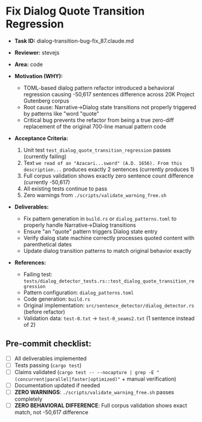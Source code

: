 # Fix Dialog Quote Transition Regression

* **Task ID:** dialog-transition-bug-fix_87.claude.md
* **Reviewer:** stevejs
* **Area:** code
* **Motivation (WHY):**
  - TOML-based dialog pattern refactor introduced a behavioral regression causing -50,617 sentences difference across 20K Project Gutenberg corpus
  - Root cause: Narrative→Dialog state transitions not properly triggered by patterns like "word \"quote"
  - Critical bug prevents the refactor from being a true zero-diff replacement of the original 700-line manual pattern code

* **Acceptance Criteria:**
  1. Unit test `test_dialog_quote_transition_regression` passes (currently failing)
  2. Text `we read of an "Azacari...sword" (A.D. 1656). From this description...` produces exactly 2 sentences (currently produces 1)
  3. Full corpus validation shows exactly zero sentence count difference (currently -50,617)
  4. All existing tests continue to pass
  5. Zero warnings from `./scripts/validate_warning_free.sh`

* **Deliverables:**
  - Fix pattern generation in `build.rs` or `dialog_patterns.toml` to properly handle Narrative→Dialog transitions
  - Ensure "an \"quote" pattern triggers Dialog state entry
  - Verify dialog state machine correctly processes quoted content with parenthetical dates
  - Update dialog transition patterns to match original behavior exactly

* **References:**
  - Failing test: `tests/dialog_detector_tests.rs::test_dialog_quote_transition_regression`
  - Pattern configuration: `dialog_patterns.toml`
  - Code generation: `build.rs`
  - Original implementation: `src/sentence_detector/dialog_detector.rs` (before refactor)
  - Validation data: `test-0.txt` → `test-0_seams2.txt` (1 sentence instead of 2)

## Pre-commit checklist:
- [ ] All deliverables implemented
- [ ] Tests passing (`cargo test`)
- [ ] Claims validated (`cargo test -- --nocapture | grep -E "(concurrent|parallel|faster|optimized)"` + manual verification)
- [ ] Documentation updated if needed
- [ ] **ZERO WARNINGS**: `./scripts/validate_warning_free.sh` passes completely
- [ ] **ZERO BEHAVIORAL DIFFERENCE**: Full corpus validation shows exact match, not -50,617 difference